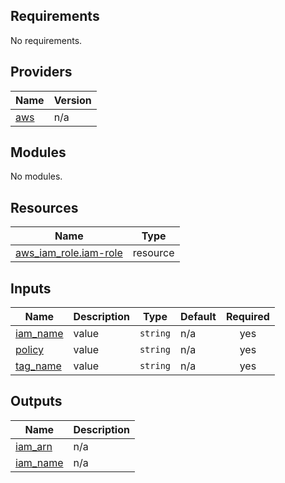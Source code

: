 <!-- BEGIN_TF_DOCS -->
## Requirements

No requirements.

## Providers

| Name | Version |
|------|---------|
| <a name="provider_aws"></a> [aws](#provider\_aws) | n/a |

## Modules

No modules.

## Resources

| Name | Type |
|------|------|
| [aws_iam_role.iam-role](https://registry.terraform.io/providers/hashicorp/aws/latest/docs/resources/iam_role) | resource |

## Inputs

| Name | Description | Type | Default | Required |
|------|-------------|------|---------|:--------:|
| <a name="input_iam_name"></a> [iam\_name](#input\_iam\_name) | value | `string` | n/a | yes |
| <a name="input_policy"></a> [policy](#input\_policy) | value | `string` | n/a | yes |
| <a name="input_tag_name"></a> [tag\_name](#input\_tag\_name) | value | `string` | n/a | yes |

## Outputs

| Name | Description |
|------|-------------|
| <a name="output_iam_arn"></a> [iam\_arn](#output\_iam\_arn) | n/a |
| <a name="output_iam_name"></a> [iam\_name](#output\_iam\_name) | n/a |
<!-- END_TF_DOCS -->